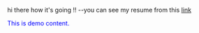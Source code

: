 <style>
 
</style>
hi there how it's going !!
--you can see my resume from this <a href='https://mzughbor.github.io/resume-html-css-only/'>link</a> 
      <p style="color:blue">This is demo content.</p>
